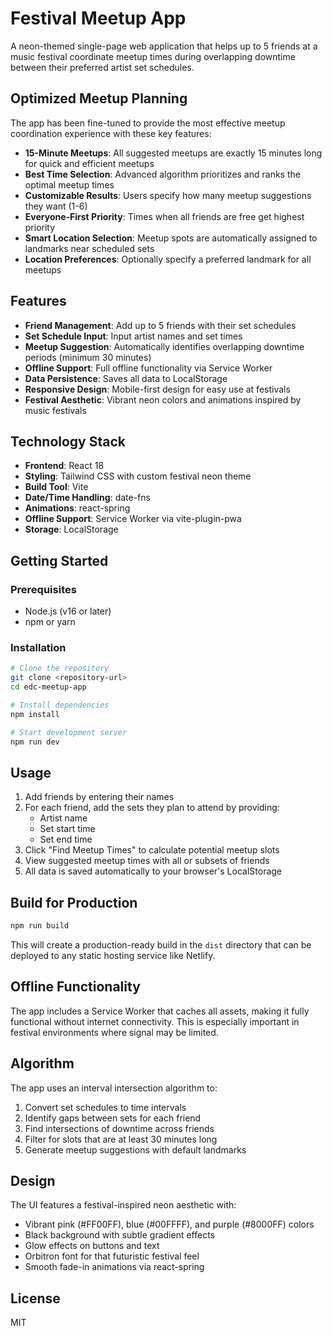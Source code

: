 # Festival Meetup App

A neon-themed single-page web application that helps up to 5 friends at a music festival coordinate meetup times during overlapping downtime between their preferred artist set schedules.

## Optimized Meetup Planning

The app has been fine-tuned to provide the most effective meetup coordination experience with these key features:

- **15-Minute Meetups**: All suggested meetups are exactly 15 minutes long for quick and efficient meetups
- **Best Time Selection**: Advanced algorithm prioritizes and ranks the optimal meetup times
- **Customizable Results**: Users specify how many meetup suggestions they want (1-6)
- **Everyone-First Priority**: Times when all friends are free get highest priority
- **Smart Location Selection**: Meetup spots are automatically assigned to landmarks near scheduled sets
- **Location Preferences**: Optionally specify a preferred landmark for all meetups

## Features

- **Friend Management**: Add up to 5 friends with their set schedules
- **Set Schedule Input**: Input artist names and set times
- **Meetup Suggestion**: Automatically identifies overlapping downtime periods (minimum 30 minutes)
- **Offline Support**: Full offline functionality via Service Worker
- **Data Persistence**: Saves all data to LocalStorage
- **Responsive Design**: Mobile-first design for easy use at festivals
- **Festival Aesthetic**: Vibrant neon colors and animations inspired by music festivals

## Technology Stack

- **Frontend**: React 18
- **Styling**: Tailwind CSS with custom festival neon theme
- **Build Tool**: Vite
- **Date/Time Handling**: date-fns
- **Animations**: react-spring
- **Offline Support**: Service Worker via vite-plugin-pwa
- **Storage**: LocalStorage

## Getting Started

### Prerequisites

- Node.js (v16 or later)
- npm or yarn

### Installation

```bash
# Clone the repository
git clone <repository-url>
cd edc-meetup-app

# Install dependencies
npm install

# Start development server
npm run dev
```

## Usage

1. Add friends by entering their names
2. For each friend, add the sets they plan to attend by providing:
   - Artist name
   - Set start time
   - Set end time
3. Click "Find Meetup Times" to calculate potential meetup slots
4. View suggested meetup times with all or subsets of friends
5. All data is saved automatically to your browser's LocalStorage

## Build for Production

```bash
npm run build
```

This will create a production-ready build in the `dist` directory that can be deployed to any static hosting service like Netlify.

## Offline Functionality

The app includes a Service Worker that caches all assets, making it fully functional without internet connectivity. This is especially important in festival environments where signal may be limited.

## Algorithm

The app uses an interval intersection algorithm to:
1. Convert set schedules to time intervals
2. Identify gaps between sets for each friend
3. Find intersections of downtime across friends
4. Filter for slots that are at least 30 minutes long
5. Generate meetup suggestions with default landmarks

## Design

The UI features a festival-inspired neon aesthetic with:
- Vibrant pink (#FF00FF), blue (#00FFFF), and purple (#8000FF) colors
- Black background with subtle gradient effects
- Glow effects on buttons and text
- Orbitron font for that futuristic festival feel
- Smooth fade-in animations via react-spring

## License

MIT
